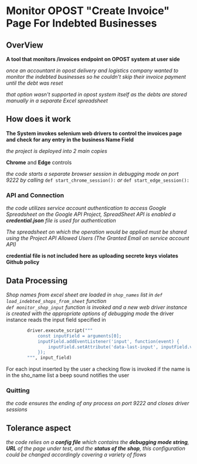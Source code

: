# Monitor OPOST "Create Invoice" Page For Indebted Businesses



## OverView

__A tool that monitors /invoices endpoint on OPOST system at user side__

*once an accountant in opost delivery and logistics company wanted to monitor the indebted businesses so he couldn't skip their invoice payment until the debt was reset*


*that option wasn't supported in opost system itself as the debts are stored manually in a separate Excel spreadsheet*



## How does it work 

__The System invokes selenium web drivers to control the invoices page and check for any entry in the business Name Field__

*the project is deployed into 2 main copies*

__Chrome__ and __Edge__ controls

*the code starts a separate browser session in debugging mode on port 9222 by calling* `def start_chrome_session():` *or* `def start_edge_session():`

### API and Connection 

*the code utilizes service account authentication to access Google Spreadsheet on the Google API Project, SpreadSheet API is enabled*
*a __credential.json__ file is used for authentication*

*The spreadsheet on which the operation would be applied must be shared using the Project API Allowed Users (The Granted Email on service account API)*

__credential file is not included here as uploading secrete keys violates Github policy__

## Data Processing 

*Shop names from excel sheet are loaded in `shop_names` list in `def load_indebted_shops_from_sheet` function*<br/>
*`def monitor_shop_input` function is invoked and a new web driver instance is created with the appropriate options of debugging mode*
the driver instance reads the input field specified in <br/> 
```python
        driver.execute_script("""
            const inputField = arguments[0];
            inputField.addEventListener('input', function(event) {
                inputField.setAttribute('data-last-input', inputField.value.trim().toLowerCase());
            });
        """, input_field)
```
For each input inserted by the user a checking flow is invoked if the name is in the sho_name list a beep sound notifies the user 


### Quitting 

*the code ensures the ending of  any process on port 9222 and closes driver sessions*

## Tolerance aspect 
*the code relies on a __config file__ which contains the __debugging mode string__, __URL__ of the page under test, and the __status of the shop__, this configuration could be changed accordingly covering a variety of flows*

